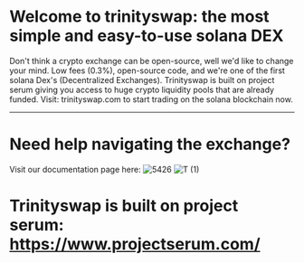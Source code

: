 # Welcome to trinityswap: the most simple and easy-to-use solana DEX 

Don't think a crypto exchange can be open-source, well we'd like to change your mind. Low fees (0.3%), open-source code, and we're one of the first solana Dex's (Decentralized Exchanges). Trinityswap is built on project serum giving you access to huge crypto liquidity pools that are already funded. Visit: trinityswap.com to start trading on the solana blockchain now. 

------------------

# Need help navigating the exchange? 

Visit our documentation page here: 
![5426](https://user-images.githubusercontent.com/58639429/163872195-025d90e0-6b88-4a64-b71b-30604038e261.png)
![T (1)](https://user-images.githubusercontent.com/58639429/163871381-6de11052-4031-43ab-b440-5ee56b0cb550.png) 

 # Trinityswap is built on project serum: https://www.projectserum.com/ 
